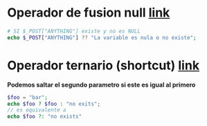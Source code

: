 
# Operador de fusion null [link](http://php.net/manual/es/migration70.new-features.php#migration70.new-features.null-coalesce-op)
```php
# SI $_POST["ANYTHING"] existe y no es NULL
echo $_POST["ANYTHING"] ?? "La variable es nula o no existe";
```

# Operador ternario (shortcut) [link](https://lornajane.net/posts/2015/new-in-php-7-null-coalesce-operator)
**Podemos saltar el segundo parametro si este es igual al primero** 
```php
$foo = "bar";
echo $foo ? $foo : "no exits";
// es equivalente a 
echo $foo ?: "no exists"
```
